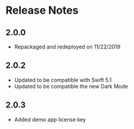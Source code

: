 # Release Notes

## 2.0.0
- Repackaged and redeployed on 11/22/2019

## 2.0.2
- Updated to be compatible with Swift 5.1
- Updated to be compatible the new Dark Mode

## 2.0.3
- Added demo app license key